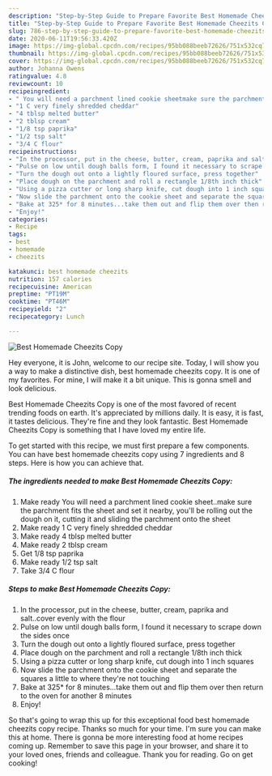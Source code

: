```yaml
---
description: "Step-by-Step Guide to Prepare Favorite Best Homemade Cheezits Copy"
title: "Step-by-Step Guide to Prepare Favorite Best Homemade Cheezits Copy"
slug: 786-step-by-step-guide-to-prepare-favorite-best-homemade-cheezits-copy
date: 2020-06-11T19:56:33.420Z
image: https://img-global.cpcdn.com/recipes/95bb088beeb72626/751x532cq70/best-homemade-cheezits-copy-recipe-main-photo.jpg
thumbnail: https://img-global.cpcdn.com/recipes/95bb088beeb72626/751x532cq70/best-homemade-cheezits-copy-recipe-main-photo.jpg
cover: https://img-global.cpcdn.com/recipes/95bb088beeb72626/751x532cq70/best-homemade-cheezits-copy-recipe-main-photo.jpg
author: Johanna Owens
ratingvalue: 4.8
reviewcount: 10
recipeingredient:
- " You will need a parchment lined cookie sheetmake sure the parchment fits the sheet and set it nearby youll be rolling out the dough on it cutting it and sliding the parchment onto the sheet"
- "1 C very finely shredded cheddar"
- "4 tblsp melted butter"
- "2 tblsp cream"
- "1/8 tsp paprika"
- "1/2 tsp salt"
- "3/4 C flour"
recipeinstructions:
- "In the processor, put in the cheese, butter, cream, paprika and salt..cover evenly with the flour"
- "Pulse on low until dough balls form, I found it necessary to scrape down the sides once"
- "Turn the dough out onto a lightly floured surface, press together"
- "Place dough on the parchment and roll a rectangle 1/8th inch thick"
- "Using a pizza cutter or long sharp knife, cut dough into 1 inch squares"
- "Now slide the parchment onto the cookie sheet and separate the squares a little to where they&#39;re not touching"
- "Bake at 325* for 8 minutes...take them out and flip them over then return to the oven for another 8 minutes"
- "Enjoy!"
categories:
- Recipe
tags:
- best
- homemade
- cheezits

katakunci: best homemade cheezits 
nutrition: 157 calories
recipecuisine: American
preptime: "PT19M"
cooktime: "PT46M"
recipeyield: "2"
recipecategory: Lunch

---
```



![Best Homemade Cheezits Copy](https://img-global.cpcdn.com/recipes/95bb088beeb72626/751x532cq70/best-homemade-cheezits-copy-recipe-main-photo.jpg)

Hey everyone, it is John, welcome to our recipe site. Today, I will show you a way to make a distinctive dish, best homemade cheezits copy. It is one of my favorites. For mine, I will make it a bit unique. This is gonna smell and look delicious.

Best Homemade Cheezits Copy is one of the most favored of recent trending foods on earth. It's appreciated by millions daily. It is easy, it is fast, it tastes delicious. They're fine and they look fantastic. Best Homemade Cheezits Copy is something that I have loved my entire life.




To get started with this recipe, we must first prepare a few components. You can have best homemade cheezits copy using 7 ingredients and 8 steps. Here is how you can achieve that.

<!--inarticleads1-->

##### The ingredients needed to make Best Homemade Cheezits Copy:

1. Make ready  You will need a parchment lined cookie sheet..make sure the parchment fits the sheet and set it nearby, you&#39;ll be rolling out the dough on it, cutting it and sliding the parchment onto the sheet
1. Make ready 1 C very finely shredded cheddar
1. Make ready 4 tblsp melted butter
1. Make ready 2 tblsp cream
1. Get 1/8 tsp paprika
1. Make ready 1/2 tsp salt
1. Take 3/4 C flour




<!--inarticleads2-->

##### Steps to make Best Homemade Cheezits Copy:

1. In the processor, put in the cheese, butter, cream, paprika and salt..cover evenly with the flour
1. Pulse on low until dough balls form, I found it necessary to scrape down the sides once
1. Turn the dough out onto a lightly floured surface, press together
1. Place dough on the parchment and roll a rectangle 1/8th inch thick
1. Using a pizza cutter or long sharp knife, cut dough into 1 inch squares
1. Now slide the parchment onto the cookie sheet and separate the squares a little to where they&#39;re not touching
1. Bake at 325* for 8 minutes...take them out and flip them over then return to the oven for another 8 minutes
1. Enjoy!




So that's going to wrap this up for this exceptional food best homemade cheezits copy recipe. Thanks so much for your time. I'm sure you can make this at home. There is gonna be more interesting food at home recipes coming up. Remember to save this page in your browser, and share it to your loved ones, friends and colleague. Thank you for reading. Go on get cooking!
